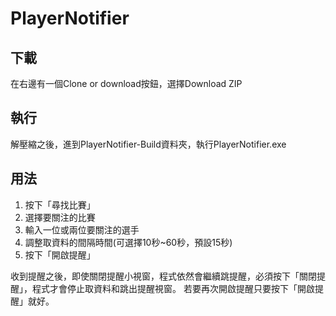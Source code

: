 # PlayerNotifier

下載
---
在右邊有一個Clone or download按鈕，選擇Download ZIP

執行
---
解壓縮之後，進到PlayerNotifier-Build資料夾，執行PlayerNotifier.exe

用法
---
1. 按下「尋找比賽」
2. 選擇要關注的比賽
3. 輸入一位或兩位要關注的選手
4. 調整取資料的間隔時間(可選擇10秒~60秒，預設15秒)
5. 按下「開啟提醒」

收到提醒之後，即使關閉提醒小視窗，程式依然會繼續跳提醒，必須按下「關閉提醒」，程式才會停止取資料和跳出提醒視窗。
若要再次開啟提醒只要按下「開啟提醒」就好。
